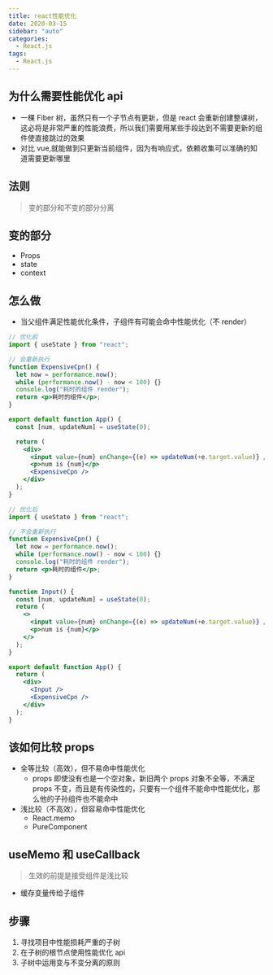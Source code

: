 ```yaml
---
title: react性能优化
date: 2020-03-15
sidebar: "auto"
categories:
  - React.js
tags:
  - React.js
---
```


## 为什么需要性能优化 api

- 一棵 Fiber 树，虽然只有一个子节点有更新，但是 react 会重新创建整课树，这必将是非常严重的性能浪费，所以我们需要用某些手段达到不需要更新的组件使直接跳过的效果
- 对比 vue,就能做到只更新当前组件，因为有响应式，依赖收集可以准确的知道需要更新哪里

## 法则

> 变的部分和不变的部分分离

## 变的部分

- Props
- state
- context

## 怎么做

- 当父组件满足性能优化条件，子组件有可能会命中性能优化（不 render）

```jsx
// 优化前
import { useState } from "react";

// 会重新执行
function ExpensiveCpn() {
  let now = performance.now();
  while (performance.now() - now < 100) {}
  console.log("耗时的组件 render");
  return <p>耗时的组件</p>;
}

export default function App() {
  const [num, updateNum] = useState(0);

  return (
    <div>
      <input value={num} onChange={(e) => updateNum(+e.target.value)} />
      <p>num is {num}</p>
      <ExpensiveCpn />
    </div>
  );
}
```

```jsx
// 优化后
import { useState } from "react";

// 不会重新执行
function ExpensiveCpn() {
  let now = performance.now();
  while (performance.now() - now < 100) {}
  console.log("耗时的组件 render");
  return <p>耗时的组件</p>;
}

function Input() {
  const [num, updateNum] = useState(0);
  return (
    <>
      <input value={num} onChange={(e) => updateNum(+e.target.value)} />
      <p>num is {num}</p>
    </>
  );
}

export default function App() {
  return (
    <div>
      <Input />
      <ExpensiveCpn />
    </div>
  );
}
```

## 该如何比较 props

- 全等比较（高效），但不易命中性能优化
  - props 即使没有也是一个空对象，新旧两个 props 对象不全等，不满足 props 不变，而且是有传染性的，只要有一个组件不能命中性能优化，那么他的子孙组件也不能命中
- 浅比较（不高效），但容易命中性能优化
  - React.memo
  - PureComponent

## useMemo 和 useCallback

> 生效的前提是接受组件是浅比较

- 缓存变量传给子组件

## 步骤

1.  寻找项目中性能损耗严重的子树
2.  在子树的根节点使用性能优化 api
3.  子树中运用变与不变分离的原则
